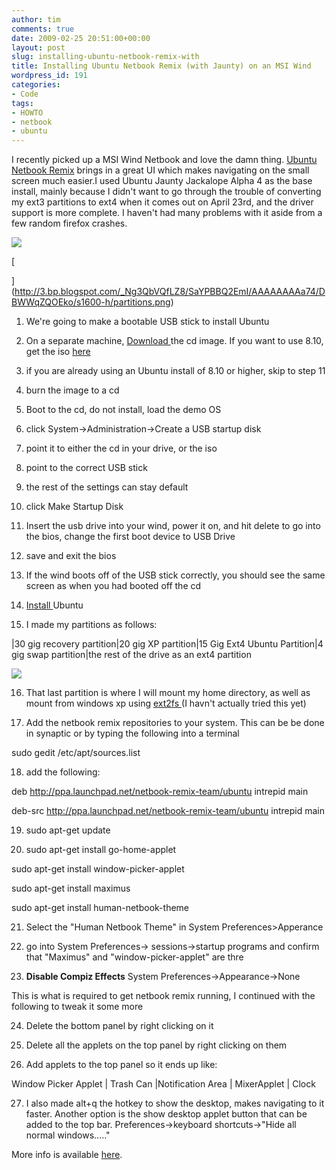 ```yaml
---
author: tim
comments: true
date: 2009-02-25 20:51:00+00:00
layout: post
slug: installing-ubuntu-netbook-remix-with
title: Installing Ubuntu Netbook Remix (with Jaunty) on an MSI Wind
wordpress_id: 191
categories:
- Code
tags:
- HOWTO
- netbook
- ubuntu
---
```


I recently picked up a MSI Wind Netbook and love the damn thing.  [Ubuntu Netbook Remix](http://www.canonical.com/projects/ubuntu/unr) brings in a great UI which makes navigating on the small screen much easier.I used Ubuntu Jaunty Jackalope Alpha 4 as the base install, mainly because I didn't want to go through the trouble of converting my ext3 partitions to ext4 when it comes out on April 23rd, and the driver support is more complete. I haven't had many problems with it aside from a few random firefox crashes.  

  



[![](http://1.bp.blogspot.com/_Ng3QbVQfLZ8/SaWunIJBkfI/AAAAAAAAa7c/XG8CFukv18E/s320/Screenshot1.png)](http://1.bp.blogspot.com/_Ng3QbVQfLZ8/SaWunIJBkfI/AAAAAAAAa7c/XG8CFukv18E/s1600-h/Screenshot1.png)

  



[  

](http://3.bp.blogspot.com/_Ng3QbVQfLZ8/SaYPBBQ2EmI/AAAAAAAAa74/DBWWqZQOEko/s1600-h/partitions.png)

  1. We're going to make a bootable USB stick to install Ubuntu   




  2. On a separate machine, [Download ](http://www.ubuntu.com/testing/jaunty/alpha4#Download%20Alpha%204)the cd image. If you want to use 8.10, get the iso [here](http://www.ubuntu.com/getubuntu/download)


  3. if you are already using an Ubuntu install of 8.10 or higher, skip to step 11  




  4. burn the image to a cd  




  5. Boot to the cd, do not install, load the demo OS


  6. click System->Administration->Create a USB startup disk


  7. point it to either the cd in your drive, or the iso


  8. point to the correct USB stick


  9. the rest of the settings can stay default


  10. click Make Startup Disk


  11. Insert the usb drive into your wind, power it on, and hit delete to go into the bios, change the first boot device to USB Drive


  12. save and exit the bios


  13. If the wind boots off of the USB stick correctly, you should see the same screen as when you had booted off the cd


  14. [Install ](https://help.ubuntu.com/community/GraphicalInstall)Ubuntu


  15. I made my partitions as follows:  

|30 gig recovery partition|20 gig XP partition|15 Gig Ext4 Ubuntu Partition|4 gig swap partition|the rest of the drive as an ext4 partition  

  



[![](http://3.bp.blogspot.com/_Ng3QbVQfLZ8/SaYPBBQ2EmI/AAAAAAAAa74/DBWWqZQOEko/s320/partitions.png)](http://3.bp.blogspot.com/_Ng3QbVQfLZ8/SaYPBBQ2EmI/AAAAAAAAa74/DBWWqZQOEko/s1600-h/partitions.png)

  

  




  16. That last partition is where I will mount my home directory, as well as mount from windows xp using [ext2fs ](http://www.fs-driver.org/faq.html)(I havn't actually tried this yet)


  17. Add the netbook remix repositories to your system. This can be be done in synaptic or by typing the following into a terminal  

sudo gedit /etc/apt/sources.list


  18. add the following:  

deb http://ppa.launchpad.net/netbook-remix-team/ubuntu intrepid main  

deb-src http://ppa.launchpad.net/netbook-remix-team/ubuntu intrepid main


  19. sudo apt-get update


  20. sudo apt-get install go-home-applet   

sudo apt-get install window-picker-applet   

sudo apt-get install maximus   

sudo apt-get install human-netbook-theme


  21. Select the "Human Netbook Theme" in System Preferences>Apperance 


  22. go into System Preferences-> sessions->startup programs and confirm that "Maximus" and "window-picker-applet" are thre  




  23. **Disable Compiz Effects** System Preferences->Appearance->None  

  

This is what is required to get netbook remix running, I continued with the following to tweak it some more  




  24. Delete the bottom panel by right clicking on it  




  25. Delete all the applets on the top panel by right clicking on them


  26. Add applets to the top panel so it ends up like:  

Window Picker Applet | Trash Can |Notification Area | MixerApplet | Clock


  27. I also made alt+q the hotkey to show the desktop, makes navigating to it faster. Another option is the show desktop applet button that can be added to the top bar. Preferences->keyboard shortcuts->"Hide all normal windows....."  

  

More info is available [here](http://wiki.msiwind.net/index.php/Ubuntu_8.04_Hardy_Heron).  




